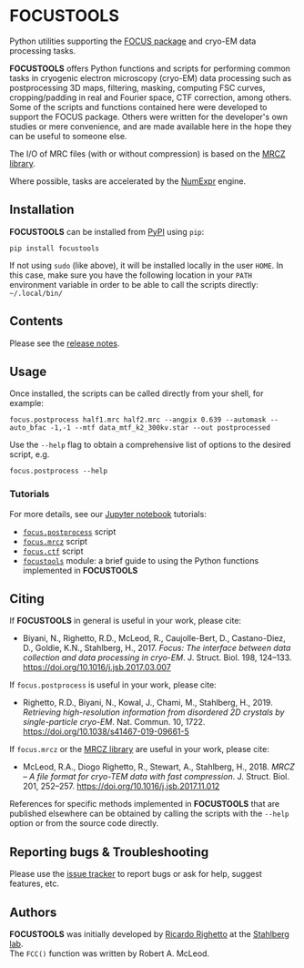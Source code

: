 # FOCUSTOOLS
Python utilities supporting the [FOCUS package](http://focus-em.org) and cryo-EM data processing tasks.

__FOCUSTOOLS__ offers Python functions and scripts for performing common tasks in cryogenic electron microscopy (cryo-EM) data processing such as postprocessing 3D maps, filtering, masking, computing FSC curves, cropping/padding in real and Fourier space, CTF correction, among others. Some of the scripts and functions contained here were developed to support the FOCUS package. Others were written for the developer's own studies or mere convenience, and are made available here in the hope they can be useful to someone else.

The I/O of MRC files (with or without compression) is based on the [MRCZ library](https://github.com/em-MRCZ/python-mrcz).

Where possible, tasks are accelerated by the [NumExpr](https://github.com/pydata/numexpr) engine.

## Installation
__FOCUSTOOLS__ can be installed from [PyPI](http://pypi.org) using `pip`:

`pip install focustools`

If not using `sudo` (like above), it will be installed locally in the user `HOME`. In this case, make sure you have the following location in your `PATH` environment variable in order to be able to call the scripts directly:
`~/.local/bin/`

## Contents

Please see the [release notes](RELEASE_NOTES.md).

## Usage

Once installed, the scripts can be called directly from your shell, for example:

`focus.postprocess half1.mrc half2.mrc --angpix 0.639 --automask --auto_bfac -1,-1 --mtf data_mtf_k2_300kv.star --out postprocessed`

Use the `--help` flag to obtain a comprehensive list of options to the desired script, e.g.

`focus.postprocess --help`

### Tutorials

For more details, see our [Jupyter notebook](http://jupyter.org/install) tutorials:

* [`focus.postprocess`](tutorial/tutorial_postprocess.ipynb) script
* [`focus.mrcz`](tutorial/tutorial_mrcz.ipynb) script
* [`focus.ctf`](tutorial/tutorial_ctf.ipynb) script
* [`focustools`](tutorial/tutorial_focustools.ipynb) module: a brief guide to using the Python functions implemented in __FOCUSTOOLS__

## Citing

If __FOCUSTOOLS__ in general is useful in your work, please cite:
* Biyani, N., Righetto, R.D., McLeod, R., Caujolle-Bert, D., Castano-Diez, D., Goldie, K.N., Stahlberg, H., 2017. _Focus: The interface between data collection and data processing in cryo-EM_. J. Struct. Biol. 198, 124–133. https://doi.org/10.1016/j.jsb.2017.03.007

If `focus.postprocess` is useful in your work, please cite:
* Righetto, R.D., Biyani, N., Kowal, J., Chami, M., Stahlberg, H., 2019. _Retrieving high-resolution information from disordered 2D crystals by single-particle cryo-EM_. Nat. Commun. 10, 1722. https://doi.org/10.1038/s41467-019-09661-5

If `focus.mrcz` or the [MRCZ library](https://github.com/em-MRCZ/python-mrcz) are useful in your work, please cite:
* McLeod, R.A., Diogo Righetto, R., Stewart, A., Stahlberg, H., 2018. _MRCZ – A file format for cryo-TEM data with fast compression_. J. Struct. Biol. 201, 252–257. https://doi.org/10.1016/j.jsb.2017.11.012

References for specific methods implemented in __FOCUSTOOLS__ that are published elsewhere can be obtained by calling the scripts with the `--help` option or from the source code directly.

## Reporting bugs & Troubleshooting

Please use the [issue tracker](https://github.com/C-CINA/focustools/issues) to report bugs or ask for help, suggest features, etc.

## Authors
__FOCUSTOOLS__ was initially developed by [Ricardo Righetto](https://github.com/rdrighetto/) at the [Stahlberg lab](http://c-cina.org).  
The `FCC()` function was written by Robert A. McLeod.

